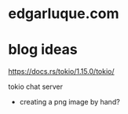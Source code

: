 # edgarluque.com


# blog ideas

https://docs.rs/tokio/1.15.0/tokio/

tokio chat server

- creating a png image by hand?